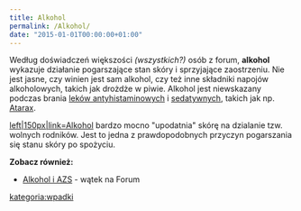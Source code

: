 ```yaml
---
title: Alkohol
permalink: /Alkohol/
date: "2015-01-01T00:00:00+01:00"
---
```


Według doświadczeń większości *(wszystkich?)* osób z forum, **alkohol** wykazuje działanie pogarszające stan skóry i sprzyjające zaostrzeniu. Nie jest jasne, czy winien jest sam alkohol, czy też inne składniki napojów alkoholowych, takich jak drożdże w piwie. Alkohol jest niewskazany podczas brania [leków antyhistaminowych](/atopedia/Leki_antyhistaminowe "wikilink") i [sedatywnych](/atopedia/Leki_sedatywne "wikilink"), takich jak np. [Atarax](/atopedia/Atarax "wikilink").

[left|150px|link=Alkohol](/Image:Impreza.png "wikilink") bardzo mocno "upodatnia" skórę na dzialanie tzw. wolnych rodników. Jest to jedna z prawdopodobnych przyczyn pogarszania się stanu skóry po spożyciu.

**Zobacz również:**

-   [Alkohol i AZS](http://www.atopowe-zapalenie.pl/forum/viewtopic.php?f=3&t=1580) - wątek na Forum

[kategoria:wpadki](/atopedia/kategoria:wpadki "wikilink")